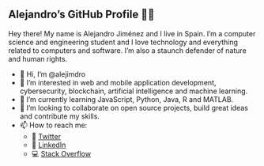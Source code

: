 ## Alejandro’s GitHub Profile 👨‍💻

Hey there! My name is Alejandro Jiménez and I live in Spain. I’m a computer science and engineering student and I love technology and everything related to computers and software. I’m also a staunch defender of nature and human rights.

- 👋 Hi, I’m @alejimdro
- 👀 I’m interested in web and mobile application development, cybersecurity, blockchain, artificial intelligence and machine learning.
- 🌱 I’m currently learning JavaScript, Python, Java, R and MATLAB.
- 💞️ I’m looking to collaborate on open source projects, build great ideas and contribute my skills.
- 📫 How to reach me:
  - 💬 [Twitter](https://twitter.com/alejimdro)
  - 💼 [LinkedIn](https://www.linkedin.com/in/manuelalejandrojimeneztorres)
  - 💻 [Stack Overflow](https://stackoverflow.com/users/15567815)

<!---
alejimdro/alejimdro is a ✨ _special_ ✨ repository because its `README.md` (this file) appears on your GitHub profile.
You can click the Preview link to take a look at your changes.
--->
